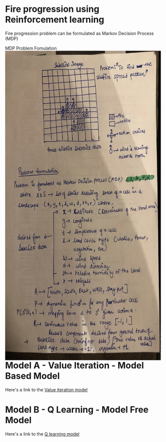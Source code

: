 # Fire progression using Reinforcement learning

Fire progression problem can be formulated as Markov Decision Process (MDP)

MDP Problem Fomulation
<img src="/fire_spread/images/mdp_problem_formulation.jpg" align="left" height="1000" width="1000" >

# Model A - Value Iteration - Model Based Model
Here's a link to the [Value iteration model](/fire_spread/modelA/Value_iteration_fire_spread_pattern_v1.0.ipynb)


# Model B - Q Learning - Model Free Model
Here's a link to the [Q learning model](/fire_spread/modelB/Q_learning_fire_spread_pattern_v1.0.ipynb)




